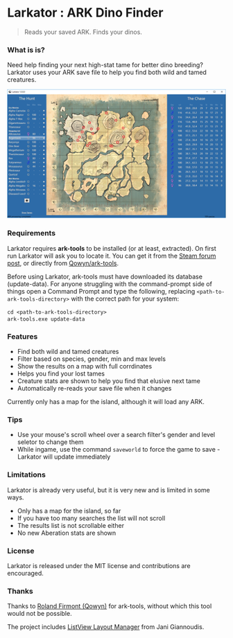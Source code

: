 # Larkator : ARK Dino Finder

> Reads your saved ARK. Finds your dinos.

### What is is?

Need help finding your next high-stat tame for better dino breeding?
Larkator uses your ARK save file to help you find both wild and tamed creatures.

![Larkator Screenshot](Assets/screenshot.png)

### Requirements

Larkator requires **ark-tools** to be installed (or at least, extracted).
On first run Larkator will ask you to locate it.
You can get it from the [Steam forum post](https://survivetheark.com/index.php?/forums/topic/80750-ark-tools-v064-tools-for-reading-and-manipulating-ark-savegame-files/),
or directly from [Qowyn/ark-tools](https://github.com/Qowyn/ark-tools/releases).

Before using Larkator, ark-tools must have downloaded its database (update-data). For anyone struggling with the command-prompt side of things open a Command Prompt and type the following, replacing `<path-to-ark-tools-directory>` with the correct path for your system:
```
cd <path-to-ark-tools-directory>
ark-tools.exe update-data
```

### Features

 - Find both wild and tamed creatures
 - Filter based on species, gender, min and max levels
 - Show the results on a map with full corrdinates
 - Helps you find your lost tames
 - Creature stats are shown to help you find that elusive next tame
 - Automatically re-reads your save file when it changes

Currently only has a map for the island, although it will load any ARK.

### Tips

 - Use your mouse's scroll wheel over a search filter's gender and level seletor to change them
 - While ingame, use the command `saveworld` to force the game to save - Larkator will update immediately

### Limitations

Larkator is already very useful, but it is very new and is limited in some ways.

 - Only has a map for the island, so far
 - If you have too many searches the list will not scroll
 - The results list is not scrollable either
 - No new Aberation stats are shown

### License

Larkator is released under the MIT license and contributions are encouraged.

### Thanks

Thanks to [Roland Firmont (Qowyn)](https://github.com/Qowyn) for ark-tools, without which this tool would not be possible.

The project includes [ListView Layout Manager](https://www.codeproject.com/Articles/25058/ListView-Layout-Manager) from Jani Giannoudis.
